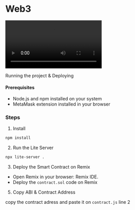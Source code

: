 # Web3 
![Demo](./web3.mov)


Running the project & Deploying

#### Prerequisites
- Node.js and npm installed on your system
- MetaMask extension installed in your browser



### Steps

1. Install

```bash
npm install
```


2. Run the Lite Server

```bash
npx lite-server .
```

3. Deploy the Smart Contract on Remix

- Open Remix in your browser: Remix IDE.
- Deploy the `contract.sol` code on Remix

5. Copy ABI & Contract Address

copy the contract adress and paste it on `contract.js` line 2



